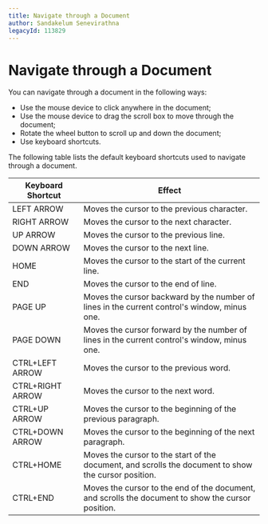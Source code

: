 ```yaml
---
title: Navigate through a Document
author: Sandakelum Senevirathna
legacyId: 113829
---
```

# Navigate through a Document
You can navigate through a document in the following ways:
* Use the mouse device to click anywhere in the document;
* Use the mouse device to drag the scroll box to move through the document;
* Rotate the wheel button to scroll up and down the document;
* Use keyboard shortcuts.

The following table lists the default keyboard shortcuts used to navigate through a document.

| Keyboard Shortcut | Effect |
|---|---|
| LEFT ARROW | Moves the cursor to the previous character. |
| RIGHT ARROW | Moves the cursor to the next character. |
| UP ARROW | Moves the cursor to the previous line. |
| DOWN ARROW | Moves the cursor to the next line. |
| HOME | Moves the cursor to the start of the current line. |
| END | Moves the cursor to the end of line. |
| PAGE UP | Moves the cursor backward by the number of lines in the current control's window, minus one. |
| PAGE DOWN | Moves the cursor forward by the number of lines in the current control's window, minus one. |
| CTRL+LEFT ARROW | Moves the cursor to the previous word. |
| CTRL+RIGHT ARROW | Moves the cursor to the next word. |
| CTRL+UP ARROW | Moves the cursor to the beginning of the previous paragraph. |
| CTRL+DOWN ARROW | Moves the cursor to the beginning of the next paragraph. |
| CTRL+HOME | Moves the cursor to the start of the document, and scrolls the document to show the cursor position. |
| CTRL+END | Moves the cursor to the end of the document, and scrolls the document to show the cursor position. |